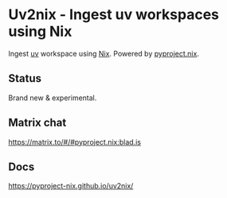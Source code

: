 # Uv2nix - Ingest uv workspaces using Nix

Ingest [uv](https://docs.astral.sh/uv/) workspace using [Nix](https://nixos.org/).
Powered by [pyproject.nix](https://github.com/pyproject-nix/pyproject.nix).

## Status

Brand new & experimental.

## Matrix chat

https://matrix.to/#/#pyproject.nix:blad.is


## Docs

https://pyproject-nix.github.io/uv2nix/
